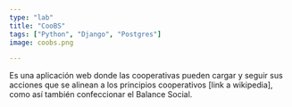 ```yaml
---
type: "lab"
title: "CooBS"
tags: ["Python", "Django", "Postgres"]
image: coobs.png

---
```


Es una aplicación web donde las cooperativas pueden cargar y seguir sus acciones que se alinean a los principios cooperativos [link a wikipedia], como así también confeccionar el Balance Social.